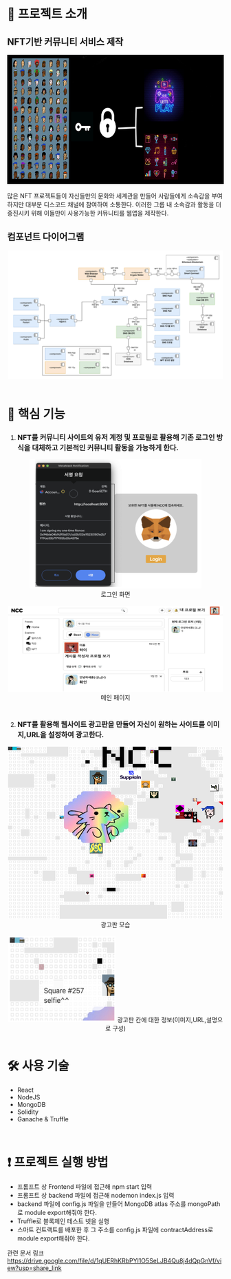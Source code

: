 
# 🎤 프로젝트 소개
## NFT기반 커뮤니티 서비스 제작
<center>
<img src="Frontend/src/assets/project.jpg" width="600px" height="300px" title="px(픽셀) 크기 설정" alt="ProjectImage"></img></center>

많은 NFT 프로젝트들이 자신들만의 문화와 세계관을 만들어 사람들에게 소속감을 부여하지만 대부분 디스코드 채널에 참여하여 소통한다. 이러한 그룹 내 소속감과 활동을 더 증진시키 위해 이들만이 사용가능한 커뮤니티를 웹앱을 제작한다.

## 컴포넌트 다이어그램
<center>
<img src="Frontend/src/assets/system design.png" width="500px" height="300px" title="px(픽셀) 크기 설정" alt="ProjectImage"></img></center><br/>

# 💫 핵심 기능
1. ### NFT를 커뮤니티 사이트의 유저 계정 및 프로필로 활용해  기존 로그인 방식을 대체하고 기본적인 커뮤니티 활동을 가능하게 한다.
<center>
<img src="Frontend/src/assets/LoginScreen.png" width="400px" height="300px" title="px(픽셀) 크기 설정" alt="LoginScreen"></img></center>
<center>로그인 화면</center>
<br/>
<center>
<img src="Frontend/src/assets/mainPage.png" width="500px" height="200px" title="px(픽셀) 크기 설정" alt="mainPage"></img>
메인 페이지
</center><br/>

2. ### NFT를 활용해 웹사이트 광고판을 만들어 자신이 원하는 사이트를 이미지,URL을 설정하여 광고한다.

<center><img src="Frontend/public/wholeSquare.png" width="500px" height="400px" title="px(픽셀) 크기 설정" alt="billboard"></img></center>
<center>광고판 모습</center>  
<br/>
<center>  
<img src="Frontend/src/assets/billboard_info.png" width="250px" height="200px" title="px(픽셀) 크기 설정" alt="billboardInfo"></img>
광고판 칸에 대한 정보(이미지,URL,설명으로 구성)</center>
<br/>

# 🛠️ 사용 기술
- React
- NodeJS
- MongoDB
- Solidity
- Ganache & Truffle  
<br/>

# ❗️ 프로젝트 실행 방법
- 프롬프트 상 Frontend 파일에 접근해 npm start 입력
- 프롬프트 상 backend 파일에 접근해 nodemon index.js 입력
- backend 파일에 config.js 파일을 만들어 MongoDB atlas 주소를 mongoPath로 module export해줘야 한다.
- Truffle로 블록체인 테스트 넷을 실행
- 스마트 컨트랙트를 배포한 후 그 주소를 config.js 파일에 contractAddress로 module export해줘야 한다.

관련 문서 링크
https://drive.google.com/file/d/1qUERhKRbPYl1O5SeLJB4Qu8j4dQpGnVf/view?usp=share_link